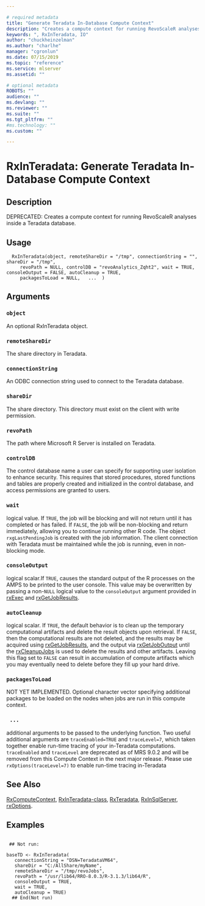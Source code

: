 ```yaml
--- 

# required metadata 
title: "Generate Teradata In-Database Compute Context" 
description: "Creates a compute context for running RevoScaleR analyses inside a Teradata database." 
keywords: ", RxInTeradata, IO" 
author: "chuckheinzelman"
ms.author: "charlhe" 
manager: "cgronlun" 
ms.date: 07/15/2019
ms.topic: "reference" 
ms.service: mlserver
ms.assetid: "" 

# optional metadata 
ROBOTS: "" 
audience: "" 
ms.devlang: "" 
ms.reviewer: "" 
ms.suite: "" 
ms.tgt_pltfrm: "" 
#ms.technology: "" 
ms.custom: "" 

--- 
```



 # RxInTeradata: Generate Teradata In-Database Compute Context 
 ## Description
 DEPRECATED: Creates a compute context for running RevoScaleR analyses inside a Teradata database. 

 ## Usage

```   
  RxInTeradata(object, remoteShareDir = "/tmp", connectionString = "", shareDir = "/tmp", 
     revoPath = NULL, controlDB = "revoAnalytics_Zqht2", wait = TRUE, consoleOutput = FALSE, autoCleanup = TRUE, 
     packagesToLoad = NULL,   ...  )

```


 ## Arguments



 ### `object`
  An optional RxInTeradata object.    


 ### `remoteShareDir`
  The share directory in Teradata.  


 ### `connectionString`
  An ODBC connection string used to connect to the Teradata database.  


 ### `shareDir`
  The share directory. This directory must exist on the client with write permission.  


 ### `revoPath`
  The path where Microsoft R Server is installed on Teradata.  


 ### `controlDB`
  The control database name a user can specify for supporting user isolation to enhance security. This requires that stored procedures, stored functions and tables are properly created and initialized in the control database, and access permissions are granted to users.  


 ### `wait`
  logical value. If `TRUE`, the job will be blocking and will not return until   it has completed or has failed. If `FALSE`, the job will be non-blocking and return immediately,  allowing you to continue running other R code. The object `rxgLastPendingJob` is created with the job information. The client connection with Teradata must be maintained while the job is running, even in non-blocking mode.  


 ### `consoleOutput`
  logical scalar.If `TRUE`, causes the standard output  of the R processes on the AMPS to be printed to the user console. This value may be  overwritten by passing a non-`NULL` logical value to the `consoleOutput` argument  provided in [rxExec](rxExec.md) and [rxGetJobResults](rxGetJobResults.md).  


 ### `autoCleanup`
  logical scalar. If `TRUE`, the default behavior is to clean up the  temporary computational artifacts and delete the result objects upon retrieval.  If `FALSE`,  then the computational results are not deleted, and the results may be acquired using  [rxGetJobResults](rxGetJobResults.md), and the output via [rxGetJobOutput](rxGetJobOutput.md) until the  [rxCleanupJobs](rxCleanup.md) is used to delete the results and other artifacts. Leaving this flag set to `FALSE` can result in accumulation of compute artifacts which you may eventually need to delete before they fill up your hard drive.  



 ### `packagesToLoad`
 NOT YET IMPLEMENTED. Optional character vector specifying additional packages to be  loaded on the nodes when jobs are run in this compute context.  



 ### ` ...`
 additional arguments to be passed to the underlying function. Two useful additional arguments are `traceEnabled=TRUE` and `traceLevel=7`, which taken together enable run-time tracing of your in-Teradata computations. `traceEnabled` and `traceLevel` are deprecated as of MRS 9.0.2 and will be removed from this Compute Context in the next major release. Please use `rxOptions(traceLevel=7)` to enable run-time tracing in-Teradata 








 ## See Also

[RxComputeContext](RxComputeContext.md),
[RxInTeradata-class](RxInTeradata-class.md),
[RxTeradata](RxTeradata.md),
[RxInSqlServer](RxInSqlServer.md),
[rxOptions](rxOptions.md).


 ## Examples

 ```

  ## Not run:

baseTD <- RxInTeradata(
    connectionString = "DSN=TeradataVM64",
    shareDir = "C:/AllShare/myName",
    remoteShareDir = "/tmp/revoJobs",
    revoPath = "/usr/lib64/RRO-8.0.3/R-3.1.3/lib64/R",
    consoleOutput = TRUE,
    wait = TRUE,
    autoCleanup = TRUE)
   ## End(Not run) 
```


